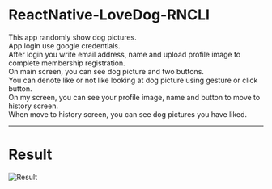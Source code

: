# ReactNative-LoveDog-RNCLI

This app randomly show dog pictures.<br/>
App login use google credentials.<br/>
After login you write email address, name and upload profile image to complete membership registration.<br/>
On main screen, you can see dog picture and two buttons.<br/>
You can denote like or not like looking at dog picture using gesture or click button.<br/>
On my screen, you can see your profile image, name and button to move to history screen.<br/>
When move to history screen, you can see dog pictures you have liked.<br/>

--- 

# Result

![Result](https://github.com/Yuhyeon0516/ReactNative-LoveDog-RNCLI/assets/120432007/80157a9c-29db-4102-a4e2-489391d5a047)
